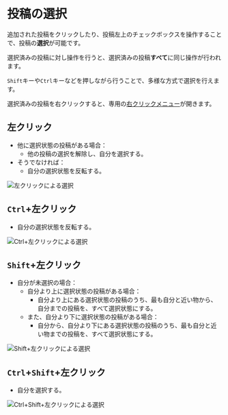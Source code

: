 # 投稿の選択

追加された投稿をクリックしたり、投稿左上のチェックボックスを操作することで、投稿の**選択**が可能です。

選択済みの投稿に対し操作を行うと、選択済みの投稿**すべて**に同じ操作が行われます。

`Shift`キーや`Ctrl`キーなどを押しながら行うことで、多様な方式で選択を行えます。

選択済みの投稿を右クリックすると、専用の[右クリックメニュー](contextmenu.md)が開きます。

## 左クリック

- 他に選択状態の投稿がある場合：
  - 他の投稿の選択を解除し、自分を選択する。
- そうでなければ：
  - 自分の選択状態を反転する。

![左クリックによる選択](../assets/animations/select1.gif)

## `Ctrl`+左クリック

- 自分の選択状態を反転する。

![Ctrl+左クリックによる選択](../assets/animations/select2.gif)

## `Shift`+左クリック

- 自分が未選択の場合：
  - 自分より上に選択状態の投稿がある場合：
    - 自分より上にある選択状態の投稿のうち、最も自分と近い物から、自分までの投稿を、すべて選択状態にする。
  - また、自分より下に選択状態の投稿がある場合：
    - 自分から、自分より下にある選択状態の投稿のうち、最も自分と近い物までの投稿を、すべて選択状態にする。

![Shift+左クリックによる選択](../assets/animations/select3.gif) 

## `Ctrl`+`Shift`+左クリック

- 自分を選択する。

![Ctrl+Shift+左クリックによる選択](../assets/animations/select4.gif)